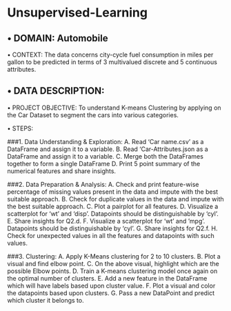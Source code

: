 # Unsupervised-Learning
## • DOMAIN: Automobile
• CONTEXT: The data concerns city-cycle fuel consumption in miles per gallon to be predicted in terms of 3 multivalued discrete and 5 
continuous attributes.
## • DATA DESCRIPTION: 
• PROJECT OBJECTIVE: To understand K-means Clustering by applying on the Car Dataset to segment the cars into various categories.

• STEPS:

###1. Data Understanding & Exploration:
A. Read ‘Car name.csv’ as a DataFrame and assign it to a variable.
B. Read ‘Car-Attributes.json as a DataFrame and assign it to a variable. 
C. Merge both the DataFrames together to form a single DataFrame 
D. Print 5 point summary of the numerical features and share insights. 

###2. Data Preparation & Analysis: 
A. Check and print feature-wise percentage of missing values present in the data and impute with the best suitable approach. 
B. Check for duplicate values in the data and impute with the best suitable approach. 
C. Plot a pairplot for all features.
D. Visualize a scatterplot for ‘wt’ and ‘disp’. Datapoints should be distinguishable by ‘cyl’.
E. Share insights for Q2.d. 
F. Visualize a scatterplot for ‘wt’ and ’mpg’. Datapoints should be distinguishable by ‘cyl’.
G. Share insights for Q2.f. 
H. Check for unexpected values in all the features and datapoints with such values. 

###3. Clustering: 
A. Apply K-Means clustering for 2 to 10 clusters. 
B. Plot a visual and find elbow point.
C. On the above visual, highlight which are the possible Elbow points. 
D. Train a K-means clustering model once again on the optimal number of clusters. 
E. Add a new feature in the DataFrame which will have labels based upon cluster value. 
F. Plot a visual and color the datapoints based upon clusters. 
G. Pass a new DataPoint and predict which cluster it belongs to. 
